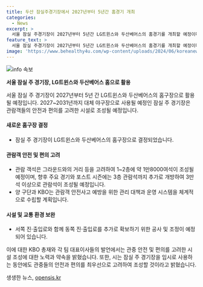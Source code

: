 ```yaml
---
title: 두산 잠실주경기장에서 2027년부터 5년간 홈경기 개최
categories:
  - News
excerpt: >
  서울 잠실 주경기장이 2027년부터 5년간 LG트윈스와 두산베어스의 홈경기를 개최할 예정이다. 두 구단과 KBO는 관람객 안전사고 예방을 위한 대책을 수립하고, 시는 관람객의 편의를 고려해 1~2층에 약 1만8000석을 조성할 예정이며, 모니터링 후 3층도 개방할 수 있다. 안전을 위해 추가 출입로를 확보하고, 시민 안전과 편의에 초점을 맞춰 조성할 것이라는 서울시장의 발언도 전해졌다.
feature_text: >
  서울 잠실 주경기장이 2027년부터 5년간 LG트윈스와 두산베어스의 홈경기를 개최할 예정이다. 두 구단과 KBO는 관람객 안전사고 예방을 위한 대책을 수립하고, 시는 관람객의 편의를 고려해 1~2층에 약 1만8000석을 조성할 예정이며, 모니터링 후 3층도 개방할 수 있다. 안전을 위해 추가 출입로를 확보하고, 시민 안전과 편의에 초점을 맞춰 조성할 것이라는 서울시장의 발언도 전해졌다.
image: 'https://www.behealthy4u.com/wp-content/uploads/2024/06/koreanews.jpg'
---
```


<p><img src="https://www.behealthy4u.com/wp-content/uploads/2024/06/koreanews.jpg" alt="info 속보" /></p>

<p><strong>서울 잠실 주 경기장, LG트윈스와 두산베어스 홈으로 활용</strong></p>

<p>서울 잠실 주 경기장이 2027년부터 5년 간 LG트윈스와 두산베어스의 홈구장으로 활용될 예정입니다. 2027~2031년까지 대체 야구장으로 사용될 예정인 잠실 주 경기장은 관람객들의 안전과 편의를 고려한 시설로 조성될 예정입니다.</p>

<h4>새로운 홈구장 결정</h4>

<ul>
<li>잠실 주 경기장이 LG트윈스와 두산베어스의 홈구장으로 결정되었습니다.</li>
</ul>

<h4>관람객 안전 및 편의 고려</h4>

<ul>
<li>관람 객석은 그라운드와의 거리 등을 고려하여 1~2층에 약 1만8000여석이 조성될 예정이며, 향후 주요 경기와 포스트 시즌에는 3층 관람석까지 추가로 개방하여 3만석 이상으로 관람석이 조성될 예정입니다.</li>
<li>양 구단과 KBO는 관람객 안전사고 예방을 위한 관리 대책과 운영 시스템을 체계적으로 수립할 계획입니다.</li>
</ul>

<h4>시설 및 교통 환경 보완</h4>

<ul>
<li>서쪽 진·출입로와 함께 동쪽 진·출입로를 추가로 확보하기 위한 공사 및 조정이 예정되어 있습니다.</li>
</ul>

<p>이에 대한 KBO 총재와 각 팀 대표이사들의 발언에서는 관중 안전 및 편의를 고려한 시설 조성에 대한 노력과 약속을 밝혔습니다. 또한, 시는 잠실 주 경기장을 임시로 사용하는 동안에도 관중들의 안전과 편의를 최우선으로 고려하여 조성할 것이라고 밝혔습니다.</p>
생생한 뉴스, <a href="https://opensis.kr" rel="dofollow">opensis.kr</a>


